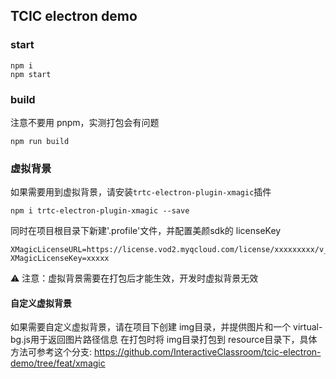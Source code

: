 ## TCIC electron demo

### start 

```
npm i
npm start
```
### build

注意不要用 pnpm，实测打包会有问题

```
npm run build
```

### 虚拟背景
如果需要用到虚拟背景，请安装`trtc-electron-plugin-xmagic`插件
```
npm i trtc-electron-plugin-xmagic --save
```
同时在项目根目录下新建'.profile'文件，并配置美颜sdk的 licenseKey
```
XMagicLicenseURL=https://license.vod2.myqcloud.com/license/xxxxxxxxx/v_cube.license
XMagicLicenseKey=xxxxx
```
⚠️ 注意：虚拟背景需要在打包后才能生效，开发时虚拟背景无效
#### 自定义虚拟背景

如果需要自定义虚拟背景，请在项目下创建 img目录，并提供图片和一个 virtual-bg.js用于返回图片路径信息
在打包时将 img目录打包到 resource目录下，具体方法可参考这个分支: https://github.com/InteractiveClassroom/tcic-electron-demo/tree/feat/xmagic
